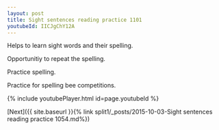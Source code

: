 ```yaml
---
layout: post
title: Sight sentences reading practice 1101
youtubeId: IICJgChY12A
---
```

 
 
Helps to learn sight words and their spelling.

Opportunitiy to repeat the spelling. 

Practice spelling. 
 
Practice for spelling bee competitions. 
 
{% include youtubePlayer.html id=page.youtubeId %}
 
 

[Next]({{ site.baseurl }}{% link  split1/_posts/2015-10-03-Sight sentences reading practice 1054.md%})
 
